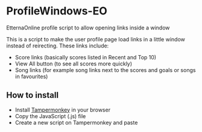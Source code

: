 # ProfileWindows-EO
EtternaOnline profile script to allow opening links inside a window

This is a script to make the user profile page load links in a little window instead of reirecting. These links include:
- Score links (basically scores listed in Recent and Top 10)
- View All button (to see all scores more quickly)
- Song links (for example song links next to the scores and goals or songs in favourites)

## How to install
- Install [Tampermonkey](https://www.tampermonkey.net/) in your browser
- Copy the JavaScript (.js) file
- Create a new script on Tampermonkey and paste

